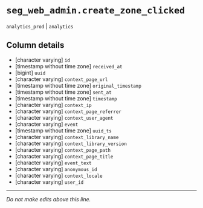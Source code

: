 # `seg_web_admin.create_zone_clicked`
`analytics_prod` | `analytics`

## Column details
* [character varying] `id`
* [timestamp without time zone] `received_at`
* [bigint]    `uuid`
* [character varying] `context_page_url`
* [timestamp without time zone] `original_timestamp`
* [timestamp without time zone] `sent_at`
* [timestamp without time zone] `timestamp`
* [character varying] `context_ip`
* [character varying] `context_page_referrer`
* [character varying] `context_user_agent`
* [character varying] `event`
* [timestamp without time zone] `uuid_ts`
* [character varying] `context_library_name`
* [character varying] `context_library_version`
* [character varying] `context_page_path`
* [character varying] `context_page_title`
* [character varying] `event_text`
* [character varying] `anonymous_id`
* [character varying] `context_locale`
* [character varying] `user_id`

-------------------------------------------------------------------------------
*Do not make edits above this line.*
